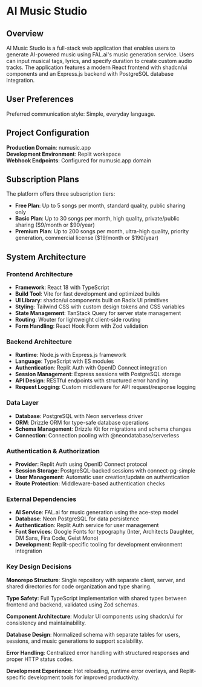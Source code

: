 # AI Music Studio

## Overview

AI Music Studio is a full-stack web application that enables users to generate AI-powered music using FAL.ai's music generation service. Users can input musical tags, lyrics, and specify duration to create custom audio tracks. The application features a modern React frontend with shadcn/ui components and an Express.js backend with PostgreSQL database integration.

## User Preferences

Preferred communication style: Simple, everyday language.

## Project Configuration

**Production Domain**: numusic.app  
**Development Environment**: Replit workspace  
**Webhook Endpoints**: Configured for numusic.app domain

## Subscription Plans

The platform offers three subscription tiers:

- **Free Plan**: Up to 5 songs per month, standard quality, public sharing only
- **Basic Plan**: Up to 30 songs per month, high quality, private/public sharing ($9/month or $90/year)
- **Premium Plan**: Up to 200 songs per month, ultra-high quality, priority generation, commercial license ($19/month or $190/year)

## System Architecture

### Frontend Architecture
- **Framework**: React 18 with TypeScript
- **Build Tool**: Vite for fast development and optimized builds
- **UI Library**: shadcn/ui components built on Radix UI primitives
- **Styling**: Tailwind CSS with custom design tokens and CSS variables
- **State Management**: TanStack Query for server state management
- **Routing**: Wouter for lightweight client-side routing
- **Form Handling**: React Hook Form with Zod validation

### Backend Architecture
- **Runtime**: Node.js with Express.js framework
- **Language**: TypeScript with ES modules
- **Authentication**: Replit Auth with OpenID Connect integration
- **Session Management**: Express sessions with PostgreSQL storage
- **API Design**: RESTful endpoints with structured error handling
- **Request Logging**: Custom middleware for API request/response logging

### Data Layer
- **Database**: PostgreSQL with Neon serverless driver
- **ORM**: Drizzle ORM for type-safe database operations
- **Schema Management**: Drizzle Kit for migrations and schema changes
- **Connection**: Connection pooling with @neondatabase/serverless

### Authentication & Authorization
- **Provider**: Replit Auth using OpenID Connect protocol
- **Session Storage**: PostgreSQL-backed sessions with connect-pg-simple
- **User Management**: Automatic user creation/update on authentication
- **Route Protection**: Middleware-based authentication checks

### External Dependencies

- **AI Service**: FAL.ai for music generation using the ace-step model
- **Database**: Neon PostgreSQL for data persistence
- **Authentication**: Replit Auth service for user management
- **Font Services**: Google Fonts for typography (Inter, Architects Daughter, DM Sans, Fira Code, Geist Mono)
- **Development**: Replit-specific tooling for development environment integration

### Key Design Decisions

**Monorepo Structure**: Single repository with separate client, server, and shared directories for code organization and type sharing.

**Type Safety**: Full TypeScript implementation with shared types between frontend and backend, validated using Zod schemas.

**Component Architecture**: Modular UI components using shadcn/ui for consistency and maintainability.

**Database Design**: Normalized schema with separate tables for users, sessions, and music generations to support scalability.

**Error Handling**: Centralized error handling with structured responses and proper HTTP status codes.

**Development Experience**: Hot reloading, runtime error overlays, and Replit-specific development tools for improved productivity.